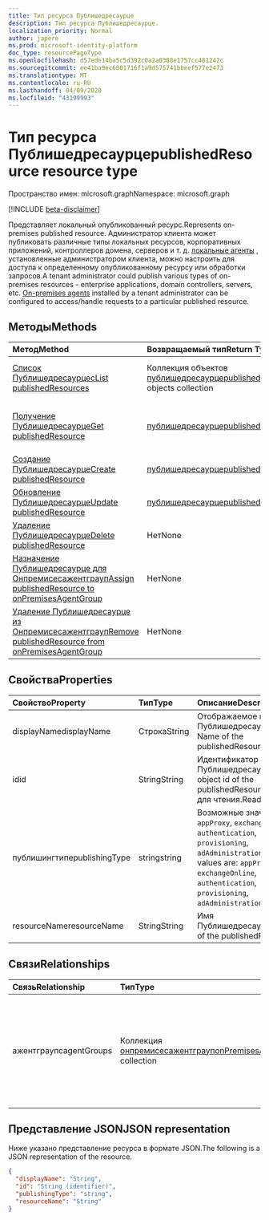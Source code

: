 ```yaml
---
title: Тип ресурса Публишедресаурце
description: Тип ресурса Публишедресаурце.
localization_priority: Normal
author: japere
ms.prod: microsoft-identity-platform
doc_type: resourcePageType
ms.openlocfilehash: d57ede14ba5c5d392c0a2a0388e1757cc481242c
ms.sourcegitcommit: ee41ba9ec6001716f1a9d575741bbeef577e2473
ms.translationtype: MT
ms.contentlocale: ru-RU
ms.lasthandoff: 04/09/2020
ms.locfileid: "43199993"
---
```

# <a name="publishedresource-resource-type"></a><span data-ttu-id="0ffa5-103">Тип ресурса Публишедресаурце</span><span class="sxs-lookup"><span data-stu-id="0ffa5-103">publishedResource resource type</span></span>

<span data-ttu-id="0ffa5-104">Пространство имен: microsoft.graph</span><span class="sxs-lookup"><span data-stu-id="0ffa5-104">Namespace: microsoft.graph</span></span>

[!INCLUDE [beta-disclaimer](../../includes/beta-disclaimer.md)]

<span data-ttu-id="0ffa5-105">Представляет локальный опубликованный ресурс.</span><span class="sxs-lookup"><span data-stu-id="0ffa5-105">Represents on-premises published resource.</span></span> <span data-ttu-id="0ffa5-106">Администратор клиента может публиковать различные типы локальных ресурсов, корпоративных приложений, контроллеров домена, серверов и т. д. [локальные агенты](onpremisesagent.md) , установленные администратором клиента, можно настроить для доступа к определенному опубликованному ресурсу или обработки запросов.</span><span class="sxs-lookup"><span data-stu-id="0ffa5-106">A tenant administrator could publish various types of on-premises resources - enterprise applications, domain controllers, servers, etc. [On-premises agents](onpremisesagent.md) installed by a tenant administrator can be configured to access/handle requests to a particular published resource.</span></span>

## <a name="methods"></a><span data-ttu-id="0ffa5-107">Методы</span><span class="sxs-lookup"><span data-stu-id="0ffa5-107">Methods</span></span>

| <span data-ttu-id="0ffa5-108">Метод</span><span class="sxs-lookup"><span data-stu-id="0ffa5-108">Method</span></span>       | <span data-ttu-id="0ffa5-109">Возвращаемый тип</span><span class="sxs-lookup"><span data-stu-id="0ffa5-109">Return Type</span></span> | <span data-ttu-id="0ffa5-110">Описание</span><span class="sxs-lookup"><span data-stu-id="0ffa5-110">Description</span></span> |
|:-------------|:------------|:------------|
| [<span data-ttu-id="0ffa5-111">Список Публишедресаурцес</span><span class="sxs-lookup"><span data-stu-id="0ffa5-111">List publishedResources</span></span>](../api/publishedresource-list.md) | <span data-ttu-id="0ffa5-112">Коллекция объектов [публишедресаурце](publishedresource.md)</span><span class="sxs-lookup"><span data-stu-id="0ffa5-112">[publishedResource](publishedresource.md) objects collection</span></span> | <span data-ttu-id="0ffa5-113">Получение коллекции объектов **публишедресаурцес** .</span><span class="sxs-lookup"><span data-stu-id="0ffa5-113">Get a **publishedResources** object collection.</span></span> |
| [<span data-ttu-id="0ffa5-114">Получение Публишедресаурце</span><span class="sxs-lookup"><span data-stu-id="0ffa5-114">Get publishedResource</span></span>](../api/publishedresource-get.md) | [<span data-ttu-id="0ffa5-115">публишедресаурце</span><span class="sxs-lookup"><span data-stu-id="0ffa5-115">publishedResource</span></span>](publishedresource.md) | <span data-ttu-id="0ffa5-116">Чтение свойств и связей объекта **публишедресаурце** .</span><span class="sxs-lookup"><span data-stu-id="0ffa5-116">Read the properties and relationships of a **publishedResource** object.</span></span> |
| [<span data-ttu-id="0ffa5-117">Создание Публишедресаурце</span><span class="sxs-lookup"><span data-stu-id="0ffa5-117">Create publishedResource</span></span>](../api/publishedresource-post.md) |  [<span data-ttu-id="0ffa5-118">публишедресаурце</span><span class="sxs-lookup"><span data-stu-id="0ffa5-118">publishedResource</span></span>](publishedresource.md)  | <span data-ttu-id="0ffa5-119">Создание нового **публишедресаурце**.</span><span class="sxs-lookup"><span data-stu-id="0ffa5-119">Create a new **publishedResource**.</span></span> |
| [<span data-ttu-id="0ffa5-120">Обновление Публишедресаурце</span><span class="sxs-lookup"><span data-stu-id="0ffa5-120">Update publishedResource</span></span>](../api/publishedresource-update.md) | [<span data-ttu-id="0ffa5-121">публишедресаурце</span><span class="sxs-lookup"><span data-stu-id="0ffa5-121">publishedResource</span></span>](publishedresource.md) | <span data-ttu-id="0ffa5-122">Обновление объекта **публишедресаурце** .</span><span class="sxs-lookup"><span data-stu-id="0ffa5-122">Update a **publishedResource** object.</span></span> |
| [<span data-ttu-id="0ffa5-123">Удаление Публишедресаурце</span><span class="sxs-lookup"><span data-stu-id="0ffa5-123">Delete  publishedResource</span></span>](../api/publishedresource-delete.md) | <span data-ttu-id="0ffa5-124">Нет</span><span class="sxs-lookup"><span data-stu-id="0ffa5-124">None</span></span> | <span data-ttu-id="0ffa5-125">Удаление объекта **публишедресаурце** .</span><span class="sxs-lookup"><span data-stu-id="0ffa5-125">Delete a **publishedResource** object.</span></span> |
| [<span data-ttu-id="0ffa5-126">Назначение Публишедресаурце для Онпремисесажентграуп</span><span class="sxs-lookup"><span data-stu-id="0ffa5-126">Assign publishedResource to onPremisesAgentGroup</span></span>](../api/publishedresource-post-agentgroups.md) | <span data-ttu-id="0ffa5-127">Нет</span><span class="sxs-lookup"><span data-stu-id="0ffa5-127">None</span></span> | <span data-ttu-id="0ffa5-128">Назначьте объект **публишедресаурце** для **онпремисесажентграуп**.</span><span class="sxs-lookup"><span data-stu-id="0ffa5-128">Assign a **publishedResource** object to an **onPremisesAgentGroup**.</span></span> |
| [<span data-ttu-id="0ffa5-129">Удаление Публишедресаурце из Онпремисесажентграуп</span><span class="sxs-lookup"><span data-stu-id="0ffa5-129">Remove publishedResource from onPremisesAgentGroup</span></span>](../api/publishedresource-delete-agentgroups.md) | <span data-ttu-id="0ffa5-130">Нет</span><span class="sxs-lookup"><span data-stu-id="0ffa5-130">None</span></span> |  <span data-ttu-id="0ffa5-131">Удаление объекта **публишедресаурце** из объекта **онпремисесажентграуп**.</span><span class="sxs-lookup"><span data-stu-id="0ffa5-131">Remove a **publishedResource** object from an **onPremisesAgentGroup**.</span></span>|

## <a name="properties"></a><span data-ttu-id="0ffa5-132">Свойства</span><span class="sxs-lookup"><span data-stu-id="0ffa5-132">Properties</span></span>

| <span data-ttu-id="0ffa5-133">Свойство</span><span class="sxs-lookup"><span data-stu-id="0ffa5-133">Property</span></span>     | <span data-ttu-id="0ffa5-134">Тип</span><span class="sxs-lookup"><span data-stu-id="0ffa5-134">Type</span></span>        | <span data-ttu-id="0ffa5-135">Описание</span><span class="sxs-lookup"><span data-stu-id="0ffa5-135">Description</span></span> |
|:-------------|:------------|:------------|
|<span data-ttu-id="0ffa5-136">displayName</span><span class="sxs-lookup"><span data-stu-id="0ffa5-136">displayName</span></span>|<span data-ttu-id="0ffa5-137">Строка</span><span class="sxs-lookup"><span data-stu-id="0ffa5-137">String</span></span>| <span data-ttu-id="0ffa5-138">Отображаемое имя Публишедресаурце.</span><span class="sxs-lookup"><span data-stu-id="0ffa5-138">Display Name of the publishedResource.</span></span>|
|<span data-ttu-id="0ffa5-139">id</span><span class="sxs-lookup"><span data-stu-id="0ffa5-139">id</span></span>|<span data-ttu-id="0ffa5-140">String</span><span class="sxs-lookup"><span data-stu-id="0ffa5-140">String</span></span>| <span data-ttu-id="0ffa5-141">Идентификатор объекта Публишедресаурце.</span><span class="sxs-lookup"><span data-stu-id="0ffa5-141">The object id of the publishedResource.</span></span> <span data-ttu-id="0ffa5-142">Только для чтения.</span><span class="sxs-lookup"><span data-stu-id="0ffa5-142">Read-only.</span></span>|
|<span data-ttu-id="0ffa5-143">публишингтипе</span><span class="sxs-lookup"><span data-stu-id="0ffa5-143">publishingType</span></span>|<span data-ttu-id="0ffa5-144">string</span><span class="sxs-lookup"><span data-stu-id="0ffa5-144">string</span></span>| <span data-ttu-id="0ffa5-145">Возможные значения: `appProxy`, `exchangeOnline`, `authentication`, `provisioning`, `adAdministration`.</span><span class="sxs-lookup"><span data-stu-id="0ffa5-145">Possible values are: `appProxy`, `exchangeOnline`, `authentication`, `provisioning`, `adAdministration`.</span></span>|
|<span data-ttu-id="0ffa5-146">resourceName</span><span class="sxs-lookup"><span data-stu-id="0ffa5-146">resourceName</span></span>|<span data-ttu-id="0ffa5-147">String</span><span class="sxs-lookup"><span data-stu-id="0ffa5-147">String</span></span>|<span data-ttu-id="0ffa5-148">Имя Публишедресаурце.</span><span class="sxs-lookup"><span data-stu-id="0ffa5-148">Name of the publishedResource.</span></span>|

## <a name="relationships"></a><span data-ttu-id="0ffa5-149">Связи</span><span class="sxs-lookup"><span data-stu-id="0ffa5-149">Relationships</span></span>

| <span data-ttu-id="0ffa5-150">Связь</span><span class="sxs-lookup"><span data-stu-id="0ffa5-150">Relationship</span></span> | <span data-ttu-id="0ffa5-151">Тип</span><span class="sxs-lookup"><span data-stu-id="0ffa5-151">Type</span></span>        | <span data-ttu-id="0ffa5-152">Описание</span><span class="sxs-lookup"><span data-stu-id="0ffa5-152">Description</span></span> |
|:-------------|:------------|:------------|
|<span data-ttu-id="0ffa5-153">ажентграупс</span><span class="sxs-lookup"><span data-stu-id="0ffa5-153">agentGroups</span></span>|<span data-ttu-id="0ffa5-154">Коллекция [онпремисесажентграуп](onpremisesagentgroup.md)</span><span class="sxs-lookup"><span data-stu-id="0ffa5-154">[onPremisesAgentGroup](onpremisesagentgroup.md) collection</span></span>| <span data-ttu-id="0ffa5-155">Список **онпремисесажентграупс** , которым назначено **публишедресаурце** .</span><span class="sxs-lookup"><span data-stu-id="0ffa5-155">List of **onPremisesAgentGroups** that a **publishedResource** is assigned to.</span></span> <span data-ttu-id="0ffa5-156">Только для чтения.</span><span class="sxs-lookup"><span data-stu-id="0ffa5-156">Read-only.</span></span> <span data-ttu-id="0ffa5-157">Допускается значение null.</span><span class="sxs-lookup"><span data-stu-id="0ffa5-157">Nullable.</span></span>|

## <a name="json-representation"></a><span data-ttu-id="0ffa5-158">Представление JSON</span><span class="sxs-lookup"><span data-stu-id="0ffa5-158">JSON representation</span></span>

<span data-ttu-id="0ffa5-159">Ниже указано представление ресурса в формате JSON.</span><span class="sxs-lookup"><span data-stu-id="0ffa5-159">The following is a JSON representation of the resource.</span></span>

<!-- {
  "blockType": "resource",
  "optionalProperties": [

  ],
  "@odata.type": "microsoft.graph.publishedResource",
  "baseType": "",
  "keyProperty": "id"
}-->

```json
{
  "displayName": "String",
  "id": "String (identifier)",
  "publishingType": "string",
  "resourceName": "String"
}
```

<!-- uuid: 16cd6b66-4b1a-43a1-adaf-3a886856ed98
2019-02-04 14:57:30 UTC -->
<!-- {
  "type": "#page.annotation",
  "description": "publishedResource resource",
  "keywords": "",
  "section": "documentation",
  "tocPath": ""
}-->
